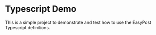 # Typescript Demo

This is a simple project to demonstrate and test how to use the EasyPost Typescript definitions.
